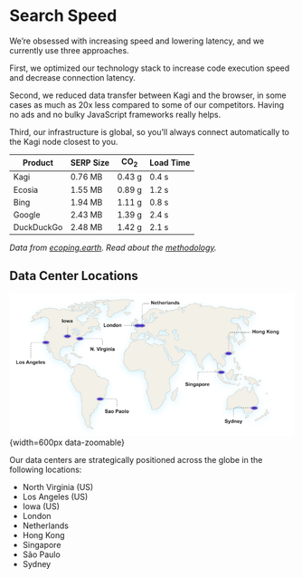 # Search Speed

We’re obsessed with increasing speed and lowering latency, and we currently use three approaches.

First, we optimized our technology stack to increase code execution speed and decrease connection latency.

Second, we reduced data transfer between Kagi and the browser, in some cases as much as 20x less compared to some of our competitors. Having no ads and no bulky JavaScript frameworks really helps.

Third, our infrastructure is global, so you’ll always connect automatically to the Kagi node closest to you.

| Product | SERP Size | CO<sub>2</sub> | Load Time |
| --- | --- | --- | --- |
| Kagi | 0.76 MB | 0.43 g | 0.4 s |
| Ecosia | 1.55 MB | 0.89 g | 1.2 s |
| Bing | 1.94 MB | 1.11 g | 0.8 s |
| Google | 2.43 MB | 1.39 g | 2.4 s |
| DuckDuckGo | 2.48 MB | 1.42 g | 2.1 s |

*Data from [ecoping.earth](https://ecoping.earth). Read about the [methodology](https://sustainablewebdesign.org/calculating-digital-emissions/).*

## Data Center Locations

![Kagi Data Center Locations](./media/data_center_locations.png){width=600px data-zoomable}

Our data centers are strategically positioned across the globe in the following locations:
- North Virginia (US)
- Los Angeles (US)
- Iowa (US)
- London
- Netherlands
- Hong Kong
- Singapore
- São Paulo
- Sydney

